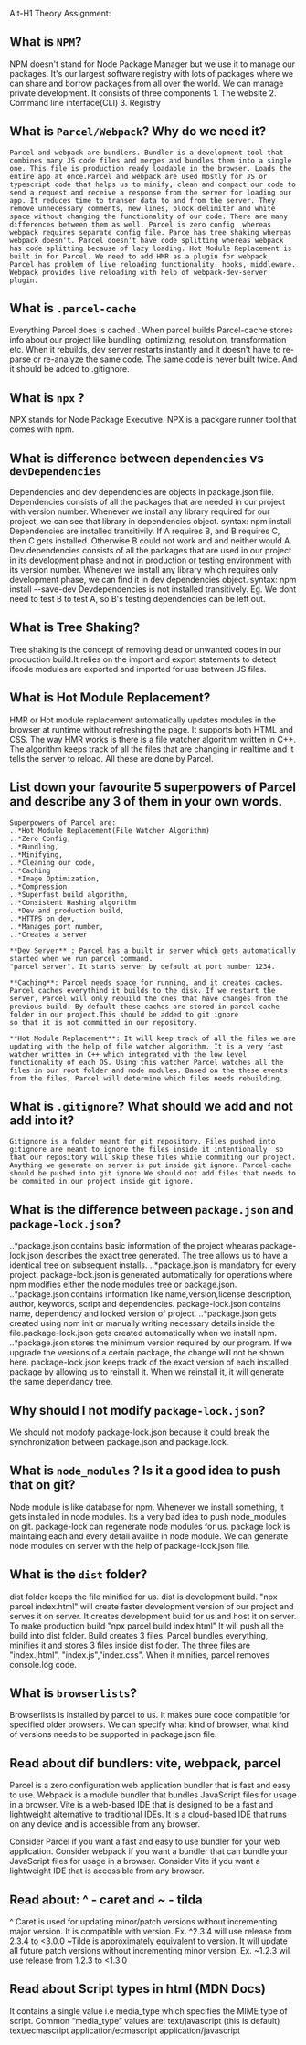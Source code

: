 Alt-H1 Theory Assignment:

##  What is `NPM`?
NPM doesn't stand for Node Package Manager but we use it to manage our packages. It's our largest software registry with lots of packages where we can share and borrow packages from all over the world. We can manage private development. It consists of three components
	1. The website
	2. Command line interface(CLI)
	3. Registry

## What is `Parcel/Webpack`? Why do we need it?
	Parcel and webpack are bundlers. Bundler is a development tool that combines many JS code files and merges and bundles them into a single one. This file is production ready loadable in the browser. Loads the entire app at once.Parcel and webpack are used mostly for JS or typescript code that helps us to minify, clean and compact our code to send a request and receive a response from the server for loading our app. It reduces time to transer data to and from the server. They remove unnecessary comments, new lines, block delimiter and white space without changing the functionality of our code. There are many differences between them as well. Parcel is zero config  whereas webpack requires separate config file. Parce has tree shaking whereas webpack doesn't. Parcel doesn't have code splitting whereas webpack has code splitting because of lazy loading. Hot Module Replacement is built in for Parcel. We need to add HMR as a plugin for webpack. Parcel has problem of live reloading functionality. hooks, middleware. Webpack provides live reloading with help of webpack-dev-server plugin.

## What is `.parcel-cache`
  Everything Parcel does is cached . When parcel builds Parcel-cache stores info about our project like bundling, optimizing, resolution, transformation etc. When it rebuilds, dev server restarts instantly and it doesn't have to re-parse or re-analyze the same code. The same code is never built twice. And it should be added to .gitignore.

## What is `npx` ?
  NPX stands for Node Package Executive. NPX is a packgare runner tool that comes with npm. 

## What is difference between `dependencies` vs `devDependencies`
  Dependencies and dev dependencies are objects in package.json file. 
  Dependencies consists of all the packages that are needed in our project with version number. Whenever we install any library required for our project, we can see that library in dependencies object.
syntax: npm install <package name>
Dependencies are installed transitivily. If A requires B, and B requires C, then C gets installed. Otherwise B could not work and and neither would A.
  Dev dependencies consists of all the packages that are used in our project in its development phase and not in production or testing environment with its version number. Whenever we install any library which requires only development phase, we can find it in dev dependencies object. 
syntax: npm install <package name> --save-dev
Devdependencies is not installed transitively. Eg. We dont need to test B to test A, so B's testing dependencies can be left out.

## What is Tree Shaking?
  Tree shaking is the concept of removing dead or unwanted codes in our production build.It relies on the import and export statements to detect ifcode modules are exported and imported for use between JS files.

## What is Hot Module Replacement?
  HMR or Hot module replacement automatically updates modules in the browser at runtime without refreshing the page. It supports both HTML and CSS. The way HMR works is there is a file watcher algorithm  written in C++. The algorithm keeps track of all the files that are changing in realtime  and it tells the server to reload. All these are done by Parcel.

## List down your favourite 5 superpowers of Parcel and describe any 3 of them in your own words.
    Superpowers of Parcel are: 
    ..*Hot Module Replacement(File Watcher Algorithm)
    ..*Zero Config, 
    ..*Bundling, 
    ..*Minifying, 
    ..*Cleaning our code, 
    ..*Caching
    ..*Image Optimization, 
    ..*Compression
    ..*Superfast build algorithm, 
    ..*Consistent Hashing algorithm
    ..*Dev and production build, 
    ..*HTTPS on dev, 
    ..*Manages port number, 
    ..*Creates a server

    **Dev Server** : Parcel has a built in server which gets automatically started when we run parcel command.
    "parcel server". It starts server by default at port number 1234. 

    **Caching**: Parcel needs space for running, and it creates caches. Parcel caches everythind it builds to the disk. If we restart the server, Parcel will only rebuild the ones that have changes from the previous build. By default these caches are stored in parcel-cache folder in our project.This should be added to git ignore
    so that it is not committed in our repository.

    **Hot Module Replacement**: It will keep track of all the files we are updating with the help of file watcher algorithm. It is a very fast watcher written in C++ which integrated with the low level functionality of each OS. Using this watcher Parcel watches all the files in our root folder and node modules. Based on the these events from the files, Parcel will determine which files needs rebuilding.


## What is `.gitignore`? What should we add and not add into it?
    Gitignore is a folder meant for git repository. Files pushed into gitignore are meant to ignore the files inside it intentionally  so that our repository will skip these files while commiting our project.  
    Anything we generate on server is put inside git ignore. Parcel-cache should be pushed into git ignore.We should not add files that needs to be commited in our project inside git ignore.

## What is the difference between `package.json` and `package-lock.json`?
  ..*package.json contains basic information of the project whearas package-lock.json describes the exact tree generated. The tree allows us to have a identical tree on subsequent installs.
  ..*package.json is mandatory for every project. package-lock.json is generated automatically for operations where npm modifies either the node modules tree or package.json.
  ..*package.json contains information like name,version,license description, author, keywords, script and dependencies. package-lock.json contains name, dependency and locked version of project.
  ..*package.json gets created using npm init or manually writing necessary details inside the file.package-lock.json gets created automatically when we install npm.
  ..*package.json stores the minimum version required by our program. If we upgrade the versions of a certain package, the change will not be shown here. package-lock.json keeps track of the exact version of each installed package by allowing us to reinstall it. When we reinstall it, it will generate the same dependancy tree. 

## Why should I not modify `package-lock.json`?
 We should not modofy package-lock.json because it could break the synchronization between package.json and package.lock.

## What is `node_modules` ? Is it a good idea to push that on git?
 Node module is like database for npm. Whenever we install something, it gets installed in node modules.  Its a very bad idea to push node_modules on git. package-lock can regenerate node modules for us. package lock is maintaing each and every detail availbe in node module. We can generate node modules on server with the help of package-lock.json file.

## What is the `dist` folder?
  dist folder keeps the file minified for us. dist is development build. "npx parcel index.html" will create faster development version of our project and serves it on server. It creates development build for us and host it on server. To make production build "npx parcel build index.html" It will push all the build into dist folder. Build creates 3 files. Parcel bundles everything, minifies it and stores 3 files inside dist folder. The three files are "index.jhtml", "index.js","index.css". When it minifies, parcel removes console.log code. 

## What is `browserlists`?
  Browserlists is installed by parcel to us. It makes oure code compatible for specified older browsers. We can specify what kind of browser, what kind of versions needs to be supported in package.json file. 
## Read about dif bundlers: vite, webpack, parcel
  Parcel is a zero configuration web application bundler that is fast and easy to use.
  Webpack is a module bundler that bundles JavaScript files for usage in a browser.
  Vite is a web-based IDE that is designed to be a fast and lightweight alternative to traditional IDEs. It is a cloud-based IDE that runs on any device and is accessible from any browser.

  Consider Parcel if you want a fast and easy to use bundler for your web application.
  Consider webpack if you want a bundler that can bundle your JavaScript files for usage 
  in a browser.
  Consider Vite if you want a lightweight IDE that is accessible from any browser.

## Read about: ^ - caret and ~ - tilda
  ^ Caret is used for updating minor/patch versions without incrementing major version. It is compatible with version. Ex. ^2.3.4 will use release from 2.3.4 to <3.0.0
  ~Tilde is approximately equivalent to version. It will update all future patch versions without incrementing minor version. Ex. ~1.2.3 wil use release from 1.2.3 to <1.3.0

## Read about Script types in html (MDN Docs)
  It contains a single value i.e media_type which specifies the MIME type of script.
  Common “media_type” values are: 
  text/javascript (this is default)
  text/ecmascript
  application/ecmascript
  application/javascript